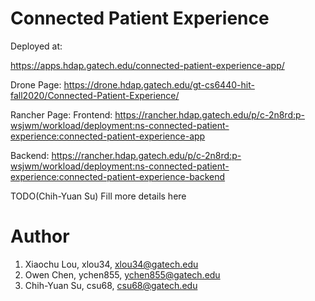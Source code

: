 # Connected Patient Experience

Deployed at:

https://apps.hdap.gatech.edu/connected-patient-experience-app/

Drone Page:
https://drone.hdap.gatech.edu/gt-cs6440-hit-fall2020/Connected-Patient-Experience/

Rancher Page:
Frontend: https://rancher.hdap.gatech.edu/p/c-2n8rd:p-wsjwm/workload/deployment:ns-connected-patient-experience:connected-patient-experience-app

Backend: https://rancher.hdap.gatech.edu/p/c-2n8rd:p-wsjwm/workload/deployment:ns-connected-patient-experience:connected-patient-experience-backend

TODO(Chih-Yuan Su) Fill more details here

# Author

1. Xiaochu Lou, xlou34, xlou34@gatech.edu
2. Owen Chen, ychen855, ychen855@gatech.edu
3. Chih-Yuan Su, csu68, csu68@gatech.edu
